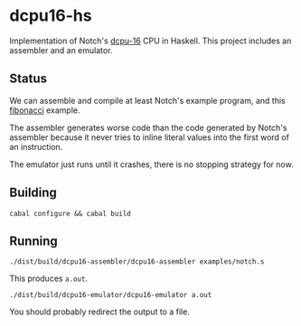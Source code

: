 dcpu16-hs
=========

Implementation of Notch's [dcpu-16] CPU in Haskell. This project includes an
assembler and an emulator.

[dcpu-16]: http://0x10c.com/doc/dcpu-16.txt

Status
------

We can assemble and compile at least Notch's example program, and this
[fibonacci] example.

[fibonacci]: https://github.com/jazzychad/dcpu-asm/blob/master/fib.d16

The assembler generates worse code than the code generated by Notch's assembler
because it never tries to inline literal values into the first word of an
instruction.

The emulator just runs until it crashes, there is no stopping strategy for now.

Building
--------

    cabal configure && cabal build

Running
-------

    ./dist/build/dcpu16-assembler/dcpu16-assembler examples/notch.s

This produces `a.out`.

    ./dist/build/dcpu16-emulator/dcpu16-emulator a.out

You should probably redirect the output to a file.
